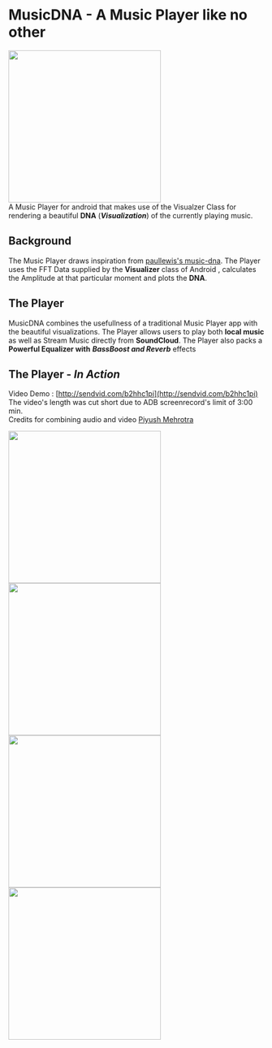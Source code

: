 # MusicDNA - A Music Player like no other
<img src = "https://github.com/harjot-oberai/MusicStreamer/blob/master/screenshots/splash.jpg" width = "300"><br>
A Music Player for android that makes use of the Visualzer Class for rendering a beautiful **DNA** (***Visualization***) of the currently playing music.

## Background
The Music Player draws inspiration from [paullewis's music-dna](https://github.com/paullewis/music-dna/).
The Player uses the FFT Data supplied by the **Visualizer** class of Android , calculates the Amplitude at that particular moment and plots the **DNA**.

## The Player
MusicDNA combines the usefullness of a traditional Music Player app with the beautiful visualizations.
The Player allows users to play both **local music** as well as Stream Music directly from **SoundCloud**.
The Player also packs a **Powerful Equalizer with** ***BassBoost and Reverb*** effects

## The Player - *In Action*

Video Demo : [http://sendvid.com/b2hhc1pi](http://sendvid.com/b2hhc1pi)<br>
The video's length was cut short due to ADB screenrecord's limit of 3:00 min. <br>
Credits for combining audio and video [Piyush Mehrotra](https://github.com/hm98)

<img src = "https://github.com/harjot-oberai/MusicStreamer/blob/master/screenshots/dna1.jpg" width = "300">
<img src = "https://github.com/harjot-oberai/MusicStreamer/blob/master/screenshots/dna2.jpg" width = "300">
<img src = "https://github.com/harjot-oberai/MusicStreamer/blob/master/screenshots/home.jpg" width = "300">
<img src = "https://github.com/harjot-oberai/MusicStreamer/blob/master/screenshots/equalizer.jpg" width = "300">

